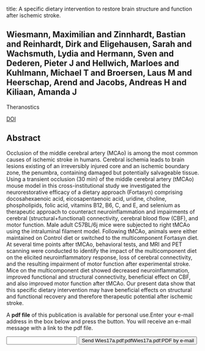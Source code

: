 title: A specific dietary intervention to restore brain structure and function after ischemic stroke.

## Wiesmann, Maximilian and Zinnhardt, Bastian and Reinhardt, Dirk and Eligehausen, Sarah and Wachsmuth, Lydia and Hermann, Sven and Dederen, Pieter J and Hellwich, Marloes and Kuhlmann, Michael T and Broersen, Laus M and Heerschap, Arend and Jacobs, Andreas H and Kiliaan, Amanda J
Theranostics

<a href="https://doi.org/10.7150/thno.17559">DOI</a>

## Abstract
Occlusion of the middle cerebral artery (MCAo) is among the most common causes of ischemic stroke in humans. Cerebral ischemia leads to brain lesions existing of an irreversibly injured core and an ischemic boundary zone, the penumbra, containing damaged but potentially salvageable tissue. Using a transient occlusion (30 min) of the middle cerebral artery (tMCAo) mouse model in this cross-institutional study we investigated the neurorestorative efficacy of a dietary approach (Fortasyn) comprising docosahexaenoic acid, eicosapentaenoic acid, uridine, choline, phospholipids, folic acid, vitamins B12, B6, C, and E, and selenium as therapeutic approach to counteract neuroinflammation and impairments of cerebral (structural+functional) connectivity, cerebral blood flow (CBF), and motor function. Male adult C57BL/6j mice were subjected to right tMCAo using the intraluminal filament model. Following tMCAo, animals were either maintained on Control diet or switched to the multicomponent Fortasyn diet. At several time points after tMCAo, behavioral tests, and MRI and PET scanning were conducted to identify the impact of the multicomponent diet on the elicited neuroinflammatory response, loss of cerebral connectivity, and the resulting impairment of motor function after experimental stroke. Mice on the multicomponent diet showed decreased neuroinflammation, improved functional and structural connectivity, beneficial effect on CBF, and also improved motor function after tMCAo. Our present data show that this specific dietary intervention may have beneficial effects on structural and functional recovery and therefore therapeutic potential after ischemic stroke.

A <b>pdf file</b> of this publication is available for personal use.Enter your e-mail address in the box below and press the button. You will receive an e-mail message with a link to the pdf file.
<form action="sender.php">  <input type="text" name="email">  <input type="submit" value="Send Wies17a.pdf:pdfWies17a.pdf:PDF by e-mail"></form>